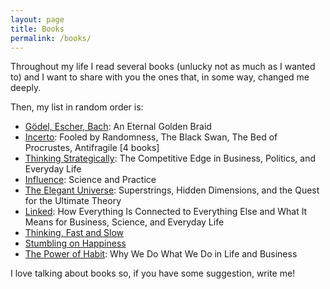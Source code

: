 ```yaml
---
layout: page
title: Books
permalink: /books/
---
```


Throughout my life I read several books (unlucky not as much as I wanted to)
and I want to share with you the ones that, in some way, changed me deeply.

Then, my list in random order is:
* [Gödel, Escher, Bach](https://www.amazon.com/G%C3%B6del-Escher-Bach-Eternal-Golden/dp/0465026567): An Eternal Golden Braid
* [Incerto](https://www.amazon.com/Incerto-Fooled-Randomness-Procrustes-Antifragile/dp/0399590455/): Fooled by Randomness, The Black Swan, The Bed of Procrustes, Antifragile [4 books]
* [Thinking Strategically](https://www.amazon.com/Thinking-Strategically-Competitive-Business-Paperback/dp/0393310353): The Competitive Edge in Business, Politics, and Everyday Life
* [Influence](https://www.amazon.com/Influence-Practice-Robert-B-Cialdini/dp/0205609996/): Science and Practice
* [The Elegant Universe](https://www.amazon.com/Elegant-Universe-Superstrings-Dimensions-Ultimate/dp/039333810X): Superstrings, Hidden Dimensions, and the Quest for the Ultimate Theory
* [Linked](https://www.amazon.com/Linked-Everything-Connected-Business-Everyday/dp/0465085733): How Everything Is Connected to Everything Else and What It Means for Business, Science, and Everyday Life
* [Thinking, Fast and Slow](https://www.amazon.com/Thinking-Fast-Slow-Daniel-Kahneman/dp/0374533555)
* [Stumbling on Happiness](https://www.amazon.com/Stumbling-Happiness-Daniel-Gilbert/dp/1400077427)
* [The Power of Habit](https://www.amazon.com/Power-Habit-What-Life-Business/dp/1400069289/): Why We Do What We Do in Life and Business

I love talking about books so, if you have some suggestion, write me!
